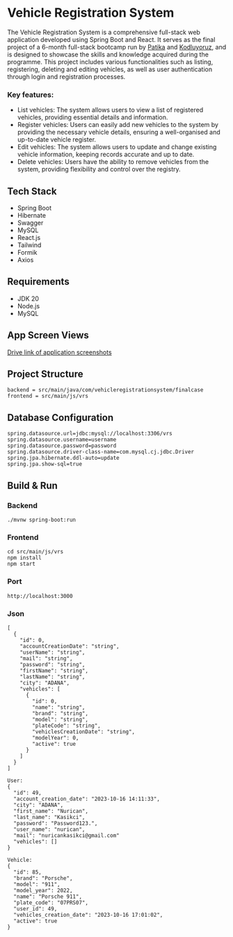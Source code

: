 # Vehicle Registration System
The Vehicle Registration System is a comprehensive full-stack web application developed using Spring Boot and React. It serves as the final project of a 6-month full-stack bootcamp run by [Patika](https://www.patika.dev/tr) and [Kodluyoruz](https://kodluyoruz.org/), and is designed to showcase the skills and knowledge acquired during the programme. This project includes various functionalities such as listing, registering, deleting and editing vehicles, as well as user authentication through login and registration processes.

### Key features:
- List vehicles: The system allows users to view a list of registered vehicles, providing essential details and information.  
- Register vehicles: Users can easily add new vehicles to the system by providing the necessary vehicle details, ensuring a well-organised and up-to-date vehicle register.  
- Edit vehicles: The system allows users to update and change existing vehicle information, keeping records accurate and up to date.  
- Delete vehicles: Users have the ability to remove vehicles from the system, providing flexibility and control over the registry.

## Tech Stack
- Spring Boot
- Hibernate
- Swagger
- MySQL
- React.js
- Tailwind
- Formik
- Axios

## Requirements
- JDK 20
- Node.js
- MySQL


## App Screen Views
[Drive link of application screenshots](https://drive.google.com/drive/folders/1LdEFmjz_k6AQInVOFLdXQogRcqtEvkwY?usp=sharing)

## Project Structure

```
backend = src/main/java/com/vehicleregistrationsystem/finalcase  
frontend = src/main/js/vrs
```

## Database Configuration
```
spring.datasource.url=jdbc:mysql://localhost:3306/vrs
spring.datasource.username=username
spring.datasource.password=password
spring.datasource.driver-class-name=com.mysql.cj.jdbc.Driver
spring.jpa.hibernate.ddl-auto=update
spring.jpa.show-sql=true
```

## Build & Run
### Backend
```
./mvnw spring-boot:run
```
### Frontend
```
cd src/main/js/vrs
npm install
npm start
```

### Port
```
http://localhost:3000
```

### Json
```
[
  {
    "id": 0,
    "accountCreationDate": "string",
    "userName": "string",
    "mail": "string",
    "password": "string",
    "firstName": "string",
    "lastName": "string",
    "city": "ADANA",
    "vehicles": [
      {
        "id": 0,
        "name": "string",
        "brand": "string",
        "model": "string",
        "plateCode": "string",
        "vehiclesCreationDate": "string",
        "modelYear": 0,
        "active": true
      }
    ]
  }
]

User:
{
  "id": 49,
  "account_creation_date": "2023-10-16 14:11:33",
  "city": "ADANA",
  "first_name": "Nurican",
  "last_name": "Kasikci",
  "password": "Password123.",
  "user_name": "nurican",
  "mail": "nuricankasikci@gmail.com"
  "vehicles": []
}
  
Vehicle:
{
  "id": 85,
  "brand": "Porsche",
  "model": "911",
  "model_year": 2022,
  "name": "Porsche 911",
  "plate_code": "07PRS07",
  "user_id": 49,
  "vehicles_creation_date": "2023-10-16 17:01:02",
  "active": true
}
```
